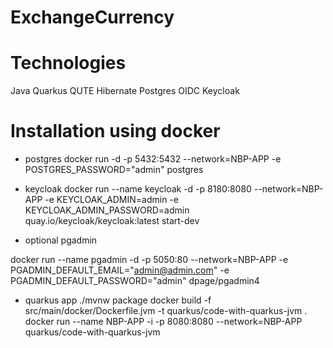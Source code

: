 # ExchangeCurrency

# Technologies

Java
Quarkus
QUTE
Hibernate
Postgres
OIDC
Keycloak


# Installation using docker

- postgres
docker run -d -p 5432:5432 --network=NBP-APP -e POSTGRES_PASSWORD="admin" postgres

- keycloak
docker run --name keycloak -d -p 8180:8080 --network=NBP-APP
-e KEYCLOAK_ADMIN=admin
-e KEYCLOAK_ADMIN_PASSWORD=admin quay.io/keycloak/keycloak:latest start-dev

- optional pgadmin

docker run --name pgadmin -d -p 5050:80 --network=NBP-APP
-e PGADMIN_DEFAULT_EMAIL="admin@admin.com"
-e PGADMIN_DEFAULT_PASSWORD="admin"  dpage/pgadmin4

- quarkus app
./mvnw package
docker build -f src/main/docker/Dockerfile.jvm -t quarkus/code-with-quarkus-jvm .
docker run --name NBP-APP -i -p 8080:8080 --network=NBP-APP quarkus/code-with-quarkus-jvm
